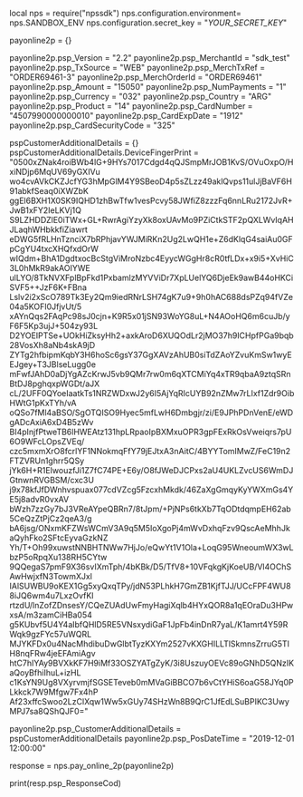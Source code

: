 local nps = require("npssdk")
nps.configuration.environment= nps.SANDBOX_ENV
nps.configuration.secret_key = "_YOUR_SECRET_KEY_"


payonline2p = {}

payonline2p.psp_Version = "2.2"
payonline2p.psp_MerchantId = "sdk_test"
payonline2p.psp_TxSource = "WEB"
payonline2p.psp_MerchTxRef = "ORDER69461-3"
payonline2p.psp_MerchOrderId = "ORDER69461"
payonline2p.psp_Amount = "15050"
payonline2p.psp_NumPayments = "1"
payonline2p.psp_Currency = "032"
payonline2p.psp_Country = "ARG"
payonline2p.psp_Product = "14"
payonline2p.psp_CardNumber = "4507990000000010"
payonline2p.psp_CardExpDate = "1912"
payonline2p.psp_CardSecurityCode = "325"

pspCustomerAdditionalDetails = {}
pspCustomerAdditionalDetails.DeviceFingerPrint = "0500xZNak4roiBWb4lG+9HYs7017Cdgd4qQJSmpMrJOB1KvS/OVuOxpO/HxiNDjp6MqUV69yGXIVu
	                                wo4cvAVkCKZJcfYG3hMpGlM4Y9SBeoD4p5sZLzz49aklQvps11ulJjBaVF6H91abkfSeaq0iXWZbK
	                                ggEl6BXH1X0SK9IQHD1zhBwTfw1vesPcvy58JWfiZ8zzzFq6nnLRu2172JvR+JwB1xFY2IeLKVj1Q
	                                S9LZHDDZlE0iTWx+GL+RwrAgiYzyXk8oxUAvMo9PZiCtkSTF2pQXLWvIqAHJLaqhWHbkkfiZiawrt
	                                eDWG5fRLHnTznciX7bRPhjavYWJMiRKn2Ug2LwQH1e+Z6dKlqG4saiAu0GFpCgYU4txcXHQfxdOrW
	                                wIQdm+BhA1DgdtxocBcStgViMroNzbc4EyycWGgHr8cR0tfLDx+x9i5+XvHiC3L0hMkR9akAOIYWE
	                                ulLYO/8TkNVXFplBpFkd1PxbamlzMYVViDr7XpLUelYQ6DjeEk9awB44oHKCiSVF5++JzF6K+FBna
	                                Lslv2i2xScO789Tk3Ey2Qm9iedRNrLSH74gK7u9+9h0hAC688dsPZq94fVZe04a5KOFI0JfjvUt/5
	                                xAYnQqs2FAqPc98sJ0cjn+K9R5x01jSN93WoYG8uL+N4AOoHQ6m6cuJb/yF6F5Kp3ujJ+504zy93L
	                                D2YOEIPTSe+UOkHiZksyHh2+axkAroD6XUQOdLr2jMO37h9ICHpfPGa9bqb28VosXh8aNb4skA9jD
	                                ZYTg2hfbipmKqbY3H6hoSc6gsY37GgXAVzAhUB0siTdZAoYZvuKmSw1wyEEJgey+T3JBlseLugg0e
	                                mFwfJAhD0aDjYgAZcKrwJ5vb9QMr7rw0m6qXTCMiYq4xTR9qbaA9ztqSRnBtDJ8pghqxpWGDt/aJX
	                                cL/2UFF0QYoeIaatkTs1NRZWDxwJ2y6I5AjYqRIcUYB92nZMw7rLIxf1Zdr9OibHWtG1pKxTYh/vA
	                                oQSo7fMl4aBSO/SgOTQISO9Hyec5mfLwH6Dmbgjr/zi/E9JPhPDnVenE/eWDgADcAxiA6xD4B5zWv
	                                BI4pInjfPtweTB6lHWEAtz131hpLRpaoIpBXMxuOPR3gpFExRkOsVweiqrs7pU6O9WFcLOpsZVEq/
	                                czc5mxmXrO8fcrlYF1NNokmqFfY79jEJtxA3nAitC/4BYYTomIMwZ/FeC19n2FTZVRUn1ghrr5QSy
	                                jYk6H+R1EIwouzfJi1Z7fC74PE+E6y/O8fJWeDJCPxs2aU4UKLZvcUS6WmDJGtnwnRVGBSM/cxc3U
	                                j9x78kfJfDWnhvspuax077cdVZcg5FzcxhMkdk/46ZaXgGmqyKyYWXmGs4YE5j8advR0vxAV
	                                bWzh7zzGy7bJ3VReAYpeQBRn7/8tJpm/+PjNPs6tkXb7TqODtdqmpEH62ab5CeQzZtPjCz2qeA3/g
	                                bA6jsg/ONxmKFZWsWCmV3A9q5M5IoXgoPj4mWvDxhqFzv9QscAeMhhJkaQyhFko2SFtcEyvaGzkNZ
	                                Yh/T+Oh99xuwstNNBHTNWw7HjJo/eQwYt1V1Ola+LoqG95WneoumWX3wLbzP5oRpqXu138RH5CYtw
	                                9QQegaS7pmF9X36svIXmTph/4bKBk/D5/TfV8+10VFqkgKjKoeUB/Vl4OChSAwHwjxfN3TowmXJxl
	                                IAlSUWBU9oKEX1Gg5xyQxqTPy/jdN53PLhkH7GmZB1KjfTJJ/UCcFPF4WU88iJQ6wm4u7LxzOvfKI
	                                rtzdU/lnZofZDnsesY/CQeZUAdUwFmyHagiXqlb4HYxQOR8a1qEOraDu3HPwxsA/m3zamCiHBa054
	                                g5KUbvf5U4Y4aIbfQHlD5RE5VNsxydiGaF1JpFb4inDnR7yaL/K1amrt4Y59RWqk9gzFYc57uWQRL
	                                MJYKFDx0u4NacMhdibuDwGlbtTyzKXYm2527vKXGHILLTlSkmnsZrruG5TIH8nqFRw4jeEFAmiAgv
	                                htC7hIYAy9BVXkKF7H9iMf33OSZYATgZyK/3i8UszuyOEVc89oGNhD5QNzIKaQoyBfhiIhuL+izHL
	                                c1KsYN9Ug8VXyrvmjfSGSETeveb0mMVaGiBBCO7b6vCtYHiS6oaG58JYq0PLkkck7W9Mfgw7Fx4hP
	                                Af23xffcSwoo2LzClXqw1Ww5xGUy74SHzWn8B9QrC1JfEdLSuBPIKC3UwyMPJ7sa8QShQJF0="

payonline2p.psp_CustomerAdditionalDetails = pspCustomerAdditionalDetails
payonline2p.psp_PosDateTime = "2019-12-01 12:00:00"

response = nps.pay_online_2p(payonline2p)

print(resp.psp_ResponseCod)
